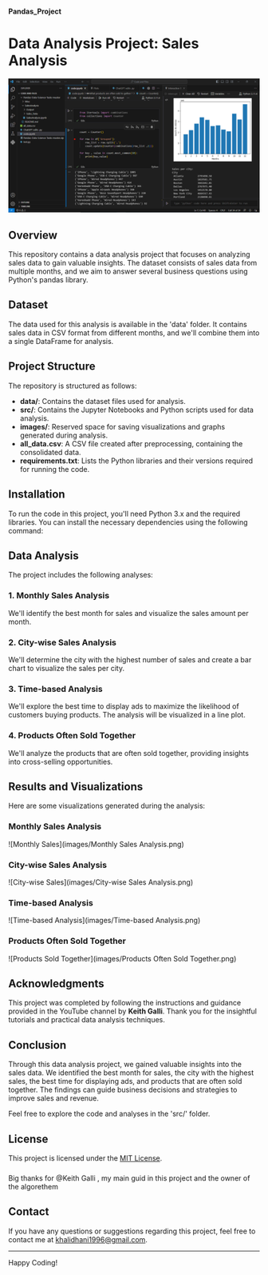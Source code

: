 #### Pandas_Project

# Data Analysis Project: Sales Analysis

![Project Logo](images/project_logo.PNG)

## Overview
This repository contains a data analysis project that focuses on analyzing sales data to gain valuable insights. The dataset consists of sales data from multiple months, and we aim to answer several business questions using Python's pandas library.

## Dataset
The data used for this analysis is available in the 'data' folder. It contains sales data in CSV format from different months, and we'll combine them into a single DataFrame for analysis.

## Project Structure
The repository is structured as follows:

- **data/**: Contains the dataset files used for analysis.
- **src/**: Contains the Jupyter Notebooks and Python scripts used for data analysis.
- **images/**: Reserved space for saving visualizations and graphs generated during analysis.
- **all_data.csv**: A CSV file created after preprocessing, containing the consolidated data.
- **requirements.txt**: Lists the Python libraries and their versions required for running the code.

## Installation
To run the code in this project, you'll need Python 3.x and the required libraries. You can install the necessary dependencies using the following command:



## Data Analysis
The project includes the following analyses:

### 1. Monthly Sales Analysis
We'll identify the best month for sales and visualize the sales amount per month.

### 2. City-wise Sales Analysis
We'll determine the city with the highest number of sales and create a bar chart to visualize the sales per city.

### 3. Time-based Analysis
We'll explore the best time to display ads to maximize the likelihood of customers buying products. The analysis will be visualized in a line plot.

### 4. Products Often Sold Together
We'll analyze the products that are often sold together, providing insights into cross-selling opportunities.

## Results and Visualizations
Here are some visualizations generated during the analysis:

### Monthly Sales Analysis
![Monthly Sales](images/Monthly Sales Analysis.png)

### City-wise Sales Analysis
![City-wise Sales](images/City-wise Sales Analysis.png)

### Time-based Analysis
![Time-based Analysis](images/Time-based Analysis.png)

### Products Often Sold Together
![Products Sold Together](images/Products Often Sold Together.png)

## Acknowledgments
This project was completed by following the instructions and guidance provided in the YouTube channel by **Keith Galli**. Thank you for the insightful tutorials and practical data analysis techniques.

## Conclusion
Through this data analysis project, we gained valuable insights into the sales data. We identified the best month for sales, the city with the highest sales, the best time for displaying ads, and products that are often sold together. The findings can guide business decisions and strategies to improve sales and revenue.

Feel free to explore the code and analyses in the 'src/' folder.

## License
This project is licensed under the [MIT License](LICENSE).
###
Big thanks for @Keith Galli , my main guid in this project and the owner of the algorethem

## Contact
If you have any questions or suggestions regarding this project, feel free to contact me at [khalidhani1996@gmail.com](mailto:khalidhani1996@gmail.com).

---
Happy Coding!

